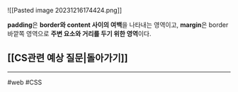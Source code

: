 ![[Pasted image 20231216174424.png]]

**padding**은 **border와 content 사이의 여백**을 나타내는 영역이고, **margin**은 border 바깥쪽 영역으로 **주변 요소와 거리를 두기 위한 영역**이다.

## [[CS관련 예상 질문|돌아가기]]
---
#web  #CSS

